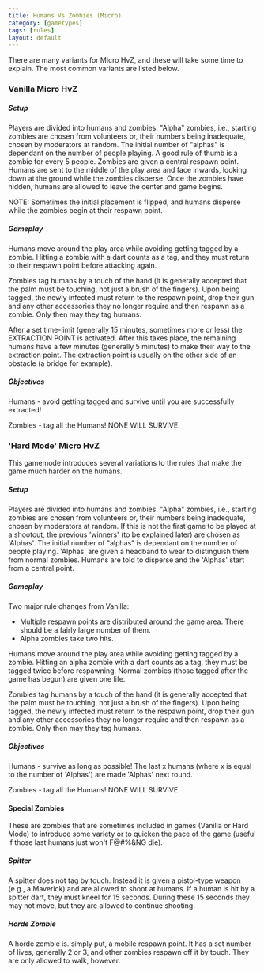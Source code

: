 ```yaml
---
title: Humans Vs Zombies (Micro)
category: [gametypes]
tags: [rules]
layout: default
---
```


There are many variants for Micro HvZ, and these will take some time to explain. The most common variants are listed below.

### Vanilla Micro HvZ

##### Setup

Players are divided into humans and zombies. "Alpha" zombies, i.e., starting zombies are chosen from volunteers or, their numbers being inadequate, chosen by moderators at random. The initial number of "alphas" is dependant on the number of people playing. A good rule of thumb is a zombie for every 5 people. Zombies are given a central respawn point.
Humans are sent to the middle of the play area and face inwards, looking down at the ground while the zombies disperse. Once the zombies have hidden, humans are allowed to leave the center and game begins.

NOTE: Sometimes the initial placement is flipped, and humans disperse while the zombies begin at their respawn point.

##### Gameplay

Humans move around the play area while avoiding getting tagged by a zombie. Hitting a zombie with a dart counts as a tag, and they must return to their respawn point before attacking again.

Zombies tag humans by a touch of the hand (it is generally accepted that the palm must be touching, not just a brush of the fingers). Upon being tagged, the newly infected must return to the respawn point, drop their gun and any other accessories they no longer require and then respawn as a zombie. Only then may they tag humans.

After a set time-limit (generally 15 minutes, sometimes more or less) the EXTRACTION POINT is activated. After this takes place, the remaining humans have a few minutes (generally 5 minutes) to make their way to the extraction point. The extraction point is usually on the other side of an obstacle (a bridge for example).

##### Objectives

Humans - avoid getting tagged and survive until you are successfully extracted!

Zombies - tag all the Humans! NONE WILL SURVIVE.


### 'Hard Mode' Micro HvZ

This gamemode introduces several variations to the rules that make the game much harder on the humans.

##### Setup

Players are divided into humans and zombies. "Alpha" zombies, i.e., starting zombies are chosen from volunteers or, their numbers being inadequate, chosen by moderators at random. If this is not the first game to be played at a shootout, the previous 'winners' (to be explained later) are chosen as 'Alphas'. The initial number of "alphas" is dependant on the number of people playing. 'Alphas' are given a headband to wear to distinguish them from normal zombies.
Humans are told to disperse and the 'Alphas' start from a central point.

##### Gameplay

Two major rule changes from Vanilla:
- Multiple respawn points are distributed around the game area. There should be a fairly large number of them.
- Alpha zombies take two hits.

Humans move around the play area while avoiding getting tagged by a zombie. Hitting an alpha zombie with a dart counts as a tag, they must be tagged twice before respawning. Normal zombies (those tagged after the game has begun) are given one life.

Zombies tag humans by a touch of the hand (it is generally accepted that the palm must be touching, not just a brush of the fingers). Upon being tagged, the newly infected must return to the respawn point, drop their gun and any other accessories they no longer require and then respawn as a zombie. Only then may they tag humans.

##### Objectives

Humans - survive as long as possible! The last x humans (where x is equal to the number of 'Alphas') are made 'Alphas' next round.

Zombies - tag all the Humans! NONE WILL SURVIVE.


#### Special Zombies

These are zombies that are sometimes included in games (Vanilla or Hard Mode) to introduce some variety or to quicken the pace of the game (useful if those last humans just won't F@#%&NG die).

##### Spitter

A spitter does not tag by touch. Instead it is given a pistol-type weapon (e.g., a Maverick) and are allowed to shoot at humans. If a human is hit by a spitter dart, they must kneel for 15 seconds. During these 15 seconds they may not move, but they are allowed to continue shooting.

##### Horde Zombie

A horde zombie is. simply put, a mobile respawn point. It has a set number of lives, generally 2 or 3, and other zombies respawn off it by touch. They are only allowed to walk, however.
